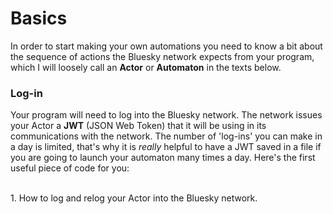# Basics
In order to start making your own automations you need to know a bit about the sequence of actions the Bluesky network expects from your program, which I will loosely call an **Actor** or **Automaton** in the texts below.
### Log-in
Your program will need to log into the Bluesky network. The network issues your Actor a **JWT** (JSON Web Token) that it will be using in its communications with the network. The number of 'log-ins' you can make in a day is limited, that's why it is _really_ helpful to have a JWT saved in a file if you are going to launch your automaton many times a day. Here's the first useful piece of code for you:

<br>1. How to log and relog your Actor into the Bluesky network.

